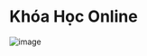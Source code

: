 # Khóa Học Online 
![image](https://github.com/user-attachments/assets/0d331d9e-0c0c-4137-b667-35b44c41060b)
